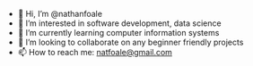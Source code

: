 - 👋 Hi, I’m @nathanfoale
- 👀 I’m interested in software development, data science
- 🌱 I’m currently learning computer information systems
- 💞️ I’m looking to collaborate on any beginner friendly projects
- 📫 How to reach me: natfoale@gmail.com

<!---
nathanfoale/nathanfoale is a ✨ special ✨ repository because its `README.md` (this file) appears on your GitHub profile.
You can click the Preview link to take a look at your changes.
--->
